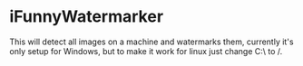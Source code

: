 # iFunnyWatermarker
This will detect all images on a machine and watermarks them, currently it's only setup for Windows, but to make it work for linux just change C:\\ to /.

